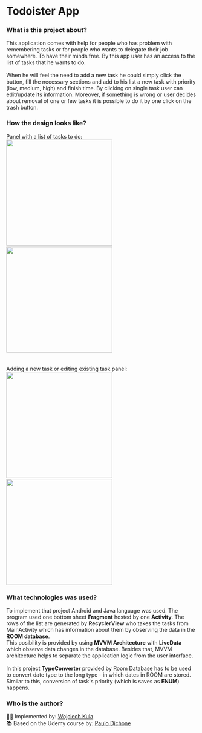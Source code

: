 # Todoister App

### What is this project about?

This application comes with help for people who has problem with remembering tasks or for people who wants to delegate their job somewhere. To have their minds free. By this app user has an access to the list of tasks that he wants to do.<br><br>
When he will feel the need to add a new task he could simply click the button, fill the necessary sections and add to his list a new task with priority (low, medium, high) and finish time. By clicking on single task user can edit/update its information. Moreover, if something is wrong or user decides about removal of one or few tasks it is possible to do it by one click on the trash button.

### How the design looks like?

Panel with a list of tasks to do:<br>
<img src="https://user-images.githubusercontent.com/45050205/115958166-926dfa80-a506-11eb-894e-71d2aa38cb4e.png" width="280">&nbsp; &nbsp;
<img src="https://user-images.githubusercontent.com/45050205/115958171-9732ae80-a506-11eb-9a59-0d606804655b.png" width="280">&nbsp; &nbsp;<br><br>

Adding a new task or editing existing task panel:<br>
<img src="https://user-images.githubusercontent.com/45050205/115958176-9bf76280-a506-11eb-892e-0e640adb80b9.png" width="280">&nbsp; &nbsp;
<img src="https://user-images.githubusercontent.com/45050205/115958181-9f8ae980-a506-11eb-8a1c-b8c3e7d39aea.png" width="280">

### What technologies was used?

To implement that project Android and Java language was used. The program used one bottom sheet **Fragment** hosted by one **Activity**. The rows of the list are generated by **RecyclerView** who takes the tasks from MainActivity which has information about them by observing the data in the **ROOM database**.<br>
This posibility is provided by using **MVVM Architecture** with **LiveData** which observe data changes in the database. Besides that, MVVM architecture helps to separate the application logic from the user interface.<br> <br>
In this project **TypeConverter** provided by Room Database has to be used to convert date type to the long type - in which dates in ROOM are stored. Similar to this, conversion of task's priority (which is saves as **ENUM**) happens.

### Who is the author?

👨‍💻 Implemented by: [Wojciech Kula]<br>
📚 Based on the Udemy course by: [Paulo Dichone]


[Paulo Dichone]: <https://www.udemy.com/user/paulodichone/>
[Wojciech Kula]: <https://www.linkedin.com/in/wojciechkula/>
